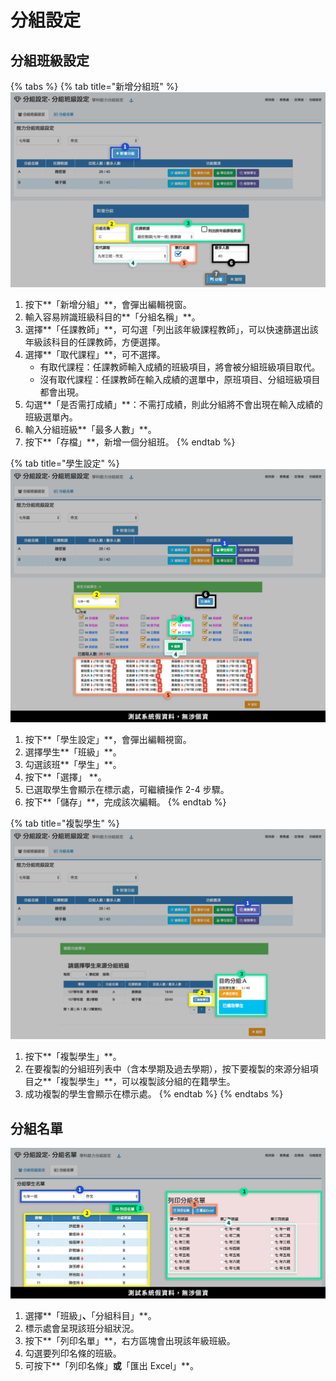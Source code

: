 # 分組設定

## 分組班級設定

{% tabs %}
{% tab title="新增分組班" %}
![](../.gitbook/assets/elective-set1.png)

1. 按下**「新增分組」**，會彈出編輯視窗。
2. 輸入容易辨識班級科目的**「分組名稱」**。
3. 選擇**「任課教師」**，可勾選「列出該年級課程教師」，可以快速篩選出該年級該科目的任課教師，方便選擇。
4. 選擇**「取代課程」**，可不選擇。
   * 有取代課程：任課教師輸入成績的班級項目，將會被分組班級項目取代。
   * 沒有取代課程：任課教師在輸入成績的選單中，原班項目、分組班級項目都會出現。
5. 勾選**「是否需打成績」**：不需打成績，則此分組將不會出現在輸入成績的班級選單內。
6. 輸入分組班級**「最多人數」**。
7. 按下**「存檔」**，新增一個分組班。
{% endtab %}

{% tab title="學生設定" %}
![](../.gitbook/assets/elective-set2.png)

1. 按下**「學生設定」**，會彈出編輯視窗。
2. 選擇學生**「班級」**。
3. 勾選該班**「學生」**。
4. 按下**「選擇」
   **。
5. 已選取學生會顯示在標示處，可繼續操作 2-4 步驟。
6. 按下**「儲存」**，完成該次編輯。
{% endtab %}

{% tab title="複製學生" %}
![](../.gitbook/assets/elective-set3.png)

1. 按下**「複製學生」**。
2. 在要複製的分組班列表中（含本學期及過去學期），按下要複製的來源分組項目之**「複製學生」**，可以複製該分組的在籍學生。
3. 成功複製的學生會顯示在標示處。
{% endtab %}
{% endtabs %}

## 分組名單

![](../.gitbook/assets/elec-stud-list.png)

1. 選擇**「班級」**、**「分組科目」**。
2. 標示處會呈現該班分組狀況。
3. 按下**「列印名單」**，右方區塊會出現該年級班級。
4. 勾選要列印名條的班級。
5. 可按下**「列印名條」**或**「匯出 Excel」**。
